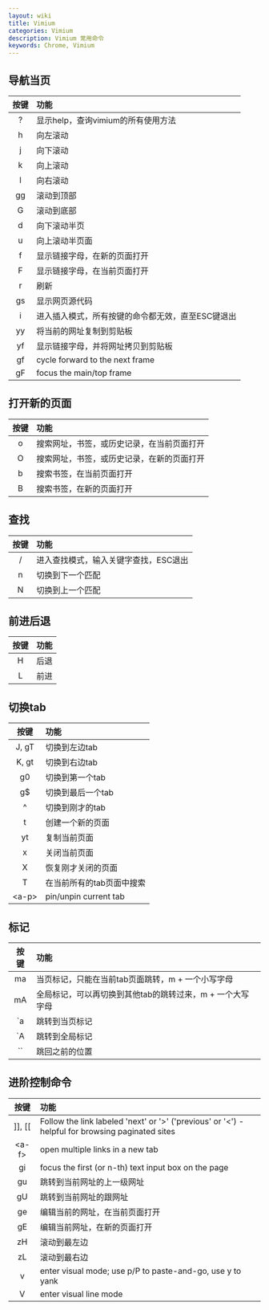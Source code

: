 ```yaml
---
layout: wiki
title: Vimium
categories: Vimium
description: Vimium 常用命令
keywords: Chrome, Vimium
---
```


## 导航当页

| 按键 | 功能 |
|:---:|:---|
| ?   |    显示help，查询vimium的所有使用方法 | 
| h   |    向左滚动 |
| j   |    向下滚动 |
| k   |    向上滚动 |
| l   |    向右滚动 |
| gg  |    滚动到顶部 |
| G   |    滚动到底部 |
| d   |    向下滚动半页 |
| u   |    向上滚动半页面 |
| f   |    显示链接字母，在新的页面打开 |
| F   |    显示链接字母，在当前页面打开 |
| r   |    刷新 |
| gs  |    显示网页源代码 |
| i   |    进入插入模式，所有按键的命令都无效，直至ESC键退出 |
| yy  |    将当前的网址复制到剪贴板 |
| yf  |    显示链接字母，并将网址拷贝到剪贴板 |
| gf  |    cycle forward to the next frame |
| gF  |    focus the main/top frame |

## 打开新的页面

| 按键 | 功能 |
|:---:|:---|
| o   |    搜索网址，书签，或历史记录，在当前页面打开 |
| O   |    搜索网址，书签，或历史记录，在新的页面打开 |
| b   |    搜索书签，在当前页面打开 |
| B   |    搜索书签，在新的页面打开 |

## 查找

| 按键 | 功能 |
|:---:|:---|
| /   |    进入查找模式，输入关键字查找，ESC退出 |
| n   |    切换到下一个匹配 |
| N   |    切换到上一个匹配 |


## 前进后退

| 按键 | 功能 |
|:---:|:---|
| H   |    后退 |
| L   |    前进 |

## 切换tab

| 按键 | 功能 |
|:---:|:---|
| J, gT |  切换到左边tab |
| K, gt |  切换到右边tab |
| g0    |  切换到第一个tab |
| g$    |  切换到最后一个tab |
| ^     |  切换到刚才的tab |
| t     |  创建一个新的页面 |
| yt    |  复制当前页面 |
| x     |  关闭当前页面 |
| X     |  恢复刚才关闭的页面 |
| T     |  在当前所有的tab页面中搜索 |
| \<a-p\> |  pin/unpin current tab |

## 标记

| 按键 | 功能 |
|:---:|:---|
| ma  |    当页标记，只能在当前tab页面跳转，m + 一个小写字母 |
| mA  |    全局标记，可以再切换到其他tab的跳转过来，m + 一个大写字母 |
| `a  |    跳转到当页标记 |
| `A  |    跳转到全局标记 |
| ``  |    跳回之前的位置 |

## 进阶控制命令

| 按键 | 功能 |
|:---:|:---|
| ]], [[   |  Follow the link labeled 'next' or '>' ('previous' or '<') - helpful for browsing paginated sites |
| \<a-f\>  |  open multiple links in a new tab |
| gi       |  focus the first (or n-th) text input box on the page |
| gu       |  跳转到当前网址的上一级网址 |
| gU       |  跳转到当前网址的跟网址 |
| ge       |  编辑当前的网址，在当前页面打开 |
| gE       |  编辑当前网址，在新的页面打开 |
| zH       |  滚动到最左边 |
| zL       |  滚动到最右边 |
| v        |  enter visual mode; use p/P to paste-and-go, use y to yank |
| V        |  enter visual line mode |
